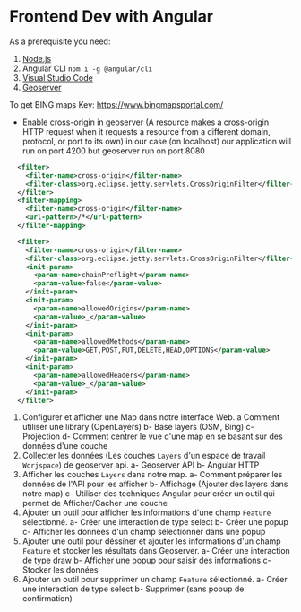 # Frontend Dev with Angular

As a prerequisite you need:

1.  [Node.js](https://nodejs.org/en/)
2.  Angular CLI `npm i -g @angular/cli`
3.  [Visual Studio Code](https://code.visualstudio.com/)
4.  [Geoserver](https://geoserver.org/)

To get BING maps Key:
https://www.bingmapsportal.com/

- Enable cross-origin in geoserver (A resource makes a cross-origin HTTP request when it requests a resource from a different domain, protocol, or port to its own) in our case (on localhost) our application will run on port 4200 but geoserver run on port 8080

```xml
  <filter>
    <filter-name>cross-origin</filter-name>
    <filter-class>org.eclipse.jetty.servlets.CrossOriginFilter</filter-class>
  </filter>
  <filter-mapping>
    <filter-name>cross-origin</filter-name>
    <url-pattern>/*</url-pattern>
  </filter-mapping>

  <filter>
    <filter-name>cross-origin</filter-name>
    <filter-class>org.eclipse.jetty.servlets.CrossOriginFilter</filter-class>
    <init-param>
      <param-name>chainPreflight</param-name>
      <param-value>false</param-value>
    </init-param>
    <init-param>
      <param-name>allowedOrigins</param-name>
      <param-value>_</param-value>
    </init-param>
    <init-param>
      <param-name>allowedMethods</param-name>
      <param-value>GET,POST,PUT,DELETE,HEAD,OPTIONS</param-value>
    </init-param>
    <init-param>
      <param-name>allowedHeaders</param-name>
      <param-value>_</param-value>
    </init-param>
  </filter>
```

1. Configurer et afficher une Map dans notre interface Web.
  a Comment utiliser une library (OpenLayers)
  b- Base layers (OSM, Bing)
  c- Projection
  d- Comment centrer le vue d'une map en se basant sur des données d'une couche
2. Collecter les données (Les couches `Layers` d'un espace de travail `Worjspace`) de geoserver api.
  a- Geoserver API
  b- Angular HTTP
3. Afficher les couches `Layers` dans notre map.
  a- Comment préparer les données de l'API pour les afficher
  b- Affichage (Ajouter des layers dans notre map)
  c- Utiliser des techniques Angular pour créer un outil qui permet de Afficher/Cacher une couche
4. Ajouter un outil pour afficher les informations d'une champ `Feature` sélectionné.
  a- Créer une interaction de type select
  b- Créer une popup
  c- Afficher les données d'un champ sélectionner dans une popup
5. Ajouter une outil pour déssiner et ajouter les informations d'un champ `Feature` et stocker les résultats dans Geoserver.
  a- Créer une interaction de type draw
  b- Afficher une popup pour saisir des informations
  c- Stocker les données
6. Ajouter un outil pour supprimer un champ `Feature` sélectionné.
  a- Créer une interaction de type select
  b- Supprimer (sans popup de confirmation)
